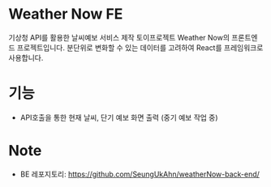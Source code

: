 # Weather Now FE
기상청 API를 활용한 날씨예보 서비스 제작 토이프로젝트 Weather Now의 프론트엔드 프로젝트입니다. 
분단위로 변화할 수 있는 데이터를 고려하여 React를 프레임워크로 사용합니다.

# 기능
- API호출을 통한 현재 날씨, 단기 예보 화면 출력 (중기 예보 작업 중)

# Note
- BE 레포지토리: https://github.com/SeungUkAhn/weatherNow-back-end/
